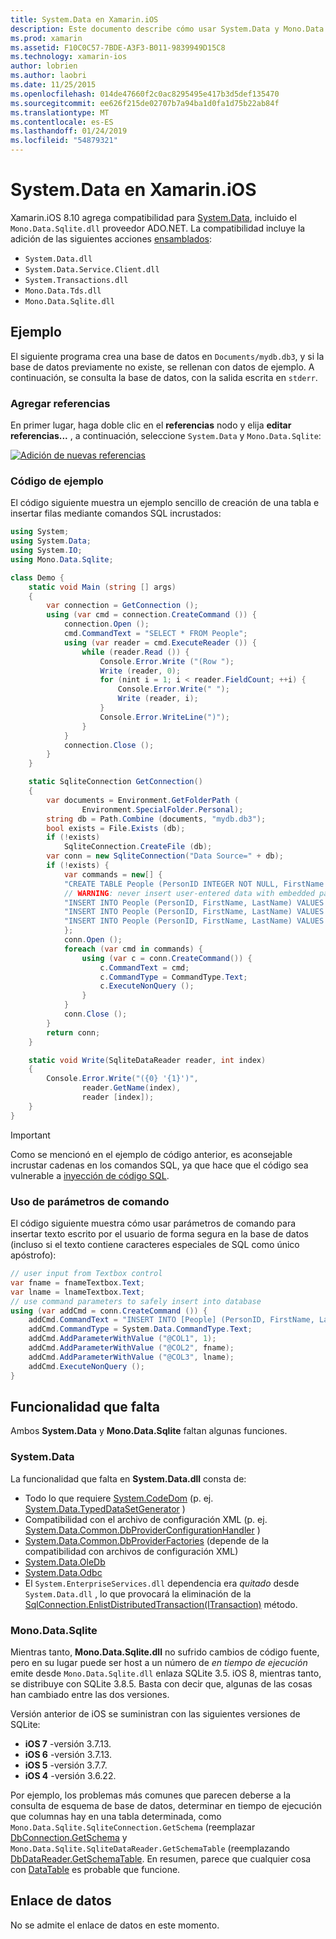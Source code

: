 ```yaml
---
title: System.Data en Xamarin.iOS
description: Este documento describe cómo usar System.Data y Mono.Data.Sqlite.dll para tener acceso a datos de SQLite en una aplicación de Xamarin.iOS.
ms.prod: xamarin
ms.assetid: F10C0C57-7BDE-A3F3-B011-9839949D15C8
ms.technology: xamarin-ios
author: lobrien
ms.author: laobri
ms.date: 11/25/2015
ms.openlocfilehash: 014de47660f2c0ac8295495e417b3d5def135470
ms.sourcegitcommit: ee626f215de02707b7a94ba1d0fa1d75b22ab84f
ms.translationtype: MT
ms.contentlocale: es-ES
ms.lasthandoff: 01/24/2019
ms.locfileid: "54879321"
---
```

# <a name="systemdata-in-xamarinios"></a>System.Data en Xamarin.iOS

Xamarin.iOS 8.10 agrega compatibilidad para [System.Data](xref:System.Data), incluido el `Mono.Data.Sqlite.dll` proveedor ADO.NET. La compatibilidad incluye la adición de las siguientes acciones [ensamblados](~/cross-platform/internals/available-assemblies.md):

-  `System.Data.dll`
-  `System.Data.Service.Client.dll`
-  `System.Transactions.dll`
-  `Mono.Data.Tds.dll`
-  `Mono.Data.Sqlite.dll`

<a name="Example" />

## <a name="example"></a>Ejemplo

El siguiente programa crea una base de datos en `Documents/mydb.db3`, y si la base de datos previamente no existe, se rellenan con datos de ejemplo. A continuación, se consulta la base de datos, con la salida escrita en `stderr`.

### <a name="add-references"></a>Agregar referencias

En primer lugar, haga doble clic en el **referencias** nodo y elija **editar referencias...**  , a continuación, seleccione `System.Data` y `Mono.Data.Sqlite`:

[![](system.data-images/edit-references-sml.png "Adición de nuevas referencias")](system.data-images/edit-references.png#lightbox)

### <a name="sample-code"></a>Código de ejemplo

El código siguiente muestra un ejemplo sencillo de creación de una tabla e insertar filas mediante comandos SQL incrustados:

```csharp
using System;
using System.Data;
using System.IO;
using Mono.Data.Sqlite;

class Demo {
    static void Main (string [] args)
    {
        var connection = GetConnection ();
        using (var cmd = connection.CreateCommand ()) {
            connection.Open ();
            cmd.CommandText = "SELECT * FROM People";
            using (var reader = cmd.ExecuteReader ()) {
                while (reader.Read ()) {
                    Console.Error.Write ("(Row ");
                    Write (reader, 0);
                    for (nint i = 1; i < reader.FieldCount; ++i) {
                        Console.Error.Write(" ");
                        Write (reader, i);
                    }
                    Console.Error.WriteLine(")");
                }
            }
            connection.Close ();
        }
    }

    static SqliteConnection GetConnection()
    {
        var documents = Environment.GetFolderPath (
                Environment.SpecialFolder.Personal);
        string db = Path.Combine (documents, "mydb.db3");
        bool exists = File.Exists (db);
        if (!exists)
            SqliteConnection.CreateFile (db);
        var conn = new SqliteConnection("Data Source=" + db);
        if (!exists) {
            var commands = new[] {
            "CREATE TABLE People (PersonID INTEGER NOT NULL, FirstName ntext, LastName ntext)",
            // WARNING: never insert user-entered data with embedded parameter values
            "INSERT INTO People (PersonID, FirstName, LastName) VALUES (1, 'First', 'Last')",
            "INSERT INTO People (PersonID, FirstName, LastName) VALUES (2, 'Dewey', 'Cheatem')",
            "INSERT INTO People (PersonID, FirstName, LastName) VALUES (3, 'And', 'How')",
            };
            conn.Open ();
            foreach (var cmd in commands) {
                using (var c = conn.CreateCommand()) {
                    c.CommandText = cmd;
                    c.CommandType = CommandType.Text;
                    c.ExecuteNonQuery ();
                }
            }
            conn.Close ();
        }
        return conn;
    }

    static void Write(SqliteDataReader reader, int index)
    {
        Console.Error.Write("({0} '{1}')",
                reader.GetName(index),
                reader [index]);
    }
}
```

> [!IMPORTANT]
> Como se mencionó en el ejemplo de código anterior, es aconsejable incrustar cadenas en los comandos SQL, ya que hace que el código sea vulnerable a [inyección de código SQL](http://en.wikipedia.org/wiki/SQL_injection).


### <a name="using-command-parameters"></a>Uso de parámetros de comando

El código siguiente muestra cómo usar parámetros de comando para insertar texto escrito por el usuario de forma segura en la base de datos (incluso si el texto contiene caracteres especiales de SQL como único apóstrofo):

```csharp
// user input from Textbox control
var fname = fnameTextbox.Text;
var lname = lnameTextbox.Text;
// use command parameters to safely insert into database
using (var addCmd = conn.CreateCommand ()) {
    addCmd.CommandText = "INSERT INTO [People] (PersonID, FirstName, LastName) VALUES (@COL1, @COL2, @COL3)";
    addCmd.CommandType = System.Data.CommandType.Text;
    addCmd.AddParameterWithValue ("@COL1", 1);
    addCmd.AddParameterWithValue ("@COL2", fname);
    addCmd.AddParameterWithValue ("@COL3", lname);
    addCmd.ExecuteNonQuery ();
}
```

<a name="Missing_Functionality" />

## <a name="missing-functionality"></a>Funcionalidad que falta

Ambos **System.Data** y **Mono.Data.Sqlite** faltan algunas funciones.

<a name="System.Data" />

### <a name="systemdata"></a>System.Data

La funcionalidad que falta en **System.Data.dll** consta de:

-  Todo lo que requiere [System.CodeDom](xref:System.CodeDom) (p. ej.  [System.Data.TypedDataSetGenerator](xref:System.Data.TypedDataSetGenerator) )
-  Compatibilidad con el archivo de configuración XML (p. ej.  [System.Data.Common.DbProviderConfigurationHandler](xref:System.Data.Common.DbProviderConfigurationHandler) )
-   [System.Data.Common.DbProviderFactories](xref:System.Data.Common.DbProviderFactories) (depende de la compatibilidad con archivos de configuración XML)
-   [System.Data.OleDb](xref:System.Data.OleDb)
-   [System.Data.Odbc](xref:System.Data.Odbc)
-  El `System.EnterpriseServices.dll` dependencia era *quitado* desde `System.Data.dll` , lo que provocará la eliminación de la [SqlConnection.EnlistDistributedTransaction(ITransaction)](xref:System.Data.SqlClient.SqlConnection.EnlistDistributedTransaction*) método.


<a name="Mono.Data.Sqlite" />

### <a name="monodatasqlite"></a>Mono.Data.Sqlite

Mientras tanto, **Mono.Data.Sqlite.dll** no sufrido cambios de código fuente, pero en su lugar puede ser host a un número de *en tiempo de ejecución* emite desde `Mono.Data.Sqlite.dll` enlaza SQLite 3.5. iOS 8, mientras tanto, se distribuye con SQLite 3.8.5. Basta con decir que, algunas de las cosas han cambiado entre las dos versiones.

Versión anterior de iOS se suministran con las siguientes versiones de SQLite:

- **iOS 7** -versión 3.7.13.
- **iOS 6** -versión 3.7.13.
- **iOS 5** -versión 3.7.7.
- **iOS 4** -versión 3.6.22.

Por ejemplo, los problemas más comunes que parecen deberse a la consulta de esquema de base de datos, determinar en tiempo de ejecución que columnas hay en una tabla determinada, como `Mono.Data.Sqlite.SqliteConnection.GetSchema` (reemplazar [DbConnection.GetSchema](xref:System.Data.Common.DbConnection.GetSchema) y `Mono.Data.Sqlite.SqliteDataReader.GetSchemaTable` (reemplazando [DbDataReader.GetSchemaTable](xref:System.Data.Common.DbDataReader.GetSchemaTable). En resumen, parece que cualquier cosa con [DataTable](xref:System.Data.DataTable) es probable que funcione.

<a name="Data_Binding" />

## <a name="data-binding"></a>Enlace de datos

No se admite el enlace de datos en este momento.

